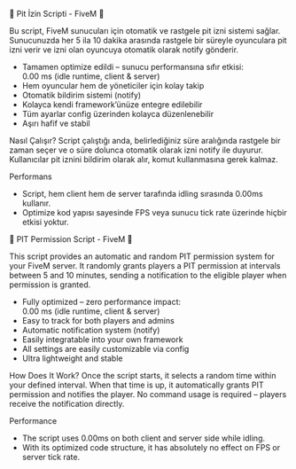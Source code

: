 🚨 Pit İzin Scripti - FiveM 🚨

Bu script, FiveM sunucuları için otomatik ve rastgele pit izni sistemi sağlar. Sunucunuzda her 5 ila 10 dakika arasında rastgele bir süreyle oyunculara pit izni verir ve izni olan oyuncuya otomatik olarak notify gönderir.

- Tamamen optimize edildi – sunucu performansına sıfır etkisi:  
  0.00 ms (idle runtime, client & server)
- Hem oyuncular hem de yöneticiler için kolay takip  
- Otomatik bildirim sistemi (notify)  
- Kolayca kendi framework’ünüze entegre edilebilir  
- Tüm ayarlar config üzerinden kolayca düzenlenebilir  
- Aşırı hafif ve stabil

Nasıl Çalışır?
Script çalıştığı anda, belirlediğiniz süre aralığında rastgele bir zaman seçer ve o süre dolunca otomatik olarak izni notify ile duyurur. Kullanıcılar pit iznini bildirim olarak alır, komut kullanmasına gerek kalmaz.

Performans
- Script, hem client hem de server tarafında idling sırasında 0.00ms kullanır.  
- Optimize kod yapısı sayesinde FPS veya sunucu tick rate üzerinde hiçbir etkisi yoktur.

🚨 PIT Permission Script - FiveM 🚨

This script provides an automatic and random PIT permission system for your FiveM server. It randomly grants players a PIT permission at intervals between 5 and 10 minutes, sending a notification to the eligible player when permission is granted.

- Fully optimized – zero performance impact:  
  0.00 ms (idle runtime, client & server)
- Easy to track for both players and admins  
- Automatic notification system (notify)  
- Easily integratable into your own framework  
- All settings are easily customizable via config  
- Ultra lightweight and stable

How Does It Work?
Once the script starts, it selects a random time within your defined interval. When that time is up, it automatically grants PIT permission and notifies the player. No command usage is required – players receive the notification directly.

Performance
- The script uses 0.00ms on both client and server side while idling.  
- With its optimized code structure, it has absolutely no effect on FPS or server tick rate.


